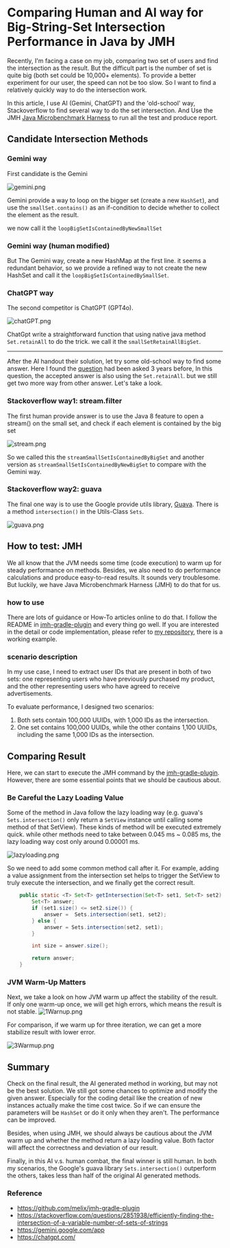 # Comparing Human and AI way for Big-String-Set Intersection Performance in Java by JMH

Recently, I'm facing a case on my job, comparing two set of users and find the intersection as the result. But the difficult part is the number of set is quite big (both set could be 10,000+ elements). To provide a better experiment for our user, the speed can not be too slow. So I want to find a relatively quickly way to do the intersection work. 

In this article, I use AI (Gemini, ChatGPT) and the 'old-school' way, Stackoverflow to find several way to do the set intersection. And Use the JMH [Java Microbenchmark Harness](https://github.com/openjdk/jmh) to run all the test and produce report.

## Candidate Intersection Methods

### Gemini way

First candidate is the Gemini 

![gemini.png](resources/BigSetIntersec/gemini.png)

Gemini provide a way to loop on the bigger set (create a new `HashSet`), and use the `smallSet.contains()` as an if-condition to decide whether to collect the element as the result.

we now call it the `loopBigSetIsContainedByNewSmallSet`

### Gemini way (human modified)

But The Gemini way, create a new HashMap at the first line. it seems a redundant behavior, so we provide a refined way to not create the new HashSet and call it the `loopBigSetIsContainedBySmallSet`.

### ChatGPT way

The second competitor is ChatGPT (GPT4o).

![chatGPT.png](resources/BigSetIntersec/chatGPT.png)

ChatGpt write a straightforward function that using native java method `Set.retainAll` to do the trick. we call it the `smallSetRetainAllBigSet`.

---

After the AI handout their solution, let try some old-school way to find some answer. Here I found the [question](https://stackoverflow.com/questions/2851938/efficiently-finding-the-intersection-of-a-variable-number-of-sets-of-strings) had been asked 3 years before, In this question, the accepted answer is also using the `Set.retainAll`. but we still get two more way from other answer. Let's take a look.

### Stackoverflow way1: stream.filter

The first human provide answer is to use the Java 8 feature to open a stream() on the small set, and check if each element is contained by the big set 

![stream.png](resources/BigSetIntersec/stream.png)

So we called this the `streamSmallSetIsContainedByBigSet` and another version as `streamSmallSetIsContainedByNewBigSet` to compare with the Gemini way.

### Stackoverflow way2: guava

The final one way is to use the Google provide utils library, [Guava](https://github.com/google/guava). There is a method `intersection()` in the Utils-Class `Sets`. 

![guava.png](resources/BigSetIntersec/guava.png)

## How to test: JMH

We all know that the JVM needs some time (code execution) to warm up for steady performance on methods. Besides, we also need to do performance calculations and produce easy-to-read results. It sounds very troublesome. But luckily, we have Java Microbenchmark Harness (JMH) to do that for us.

### how to use

There are lots of guidance or How-To articles online to do that. I follow the README in [jmh-gradle-plugin](https://github.com/melix/jmh-gradle-plugin) and every thing go well. If you are interested in the detail or code implementation, please refer to [my repository](https://github.com/NoahHsu/performance-benchmark/tree/main/src/jmh/java/org/example/bigset/intersacation), there is a working example.

### scenario description

In my use case, I need to extract user IDs that are present in both of two sets: one representing users who have previously purchased my product, and the other representing users who have agreed to receive advertisements.

To evaluate performance, I designed two scenarios:

1. Both sets contain 100,000 UUIDs, with 1,000 IDs as the intersection.
2. One set contains 100,000 UUIDs, while the other contains 1,100 UUIDs, including the same 1,000 IDs as the intersection. 

## Comparing Result

Here, we can start to execute the JMH command by the [jmh-gradle-plugin](https://github.com/melix/jmh-gradle-plugin). However, there are some essential points that we should be cautious about.

### Be Careful the Lazy Loading Value

Some of the method in Java follow the lazy loading way (e.g. guava's `Sets.intersection()` only return a `SetView` instance until calling some method of that SetView). These kinds of method will be executed extremely quick. while other methods need to take between 0.045 ms ~ 0.085 ms, the lazy loading way cost only around 0.00001 ms.

![lazyloading.png](resources/BigSetIntersec/lazyloading.png)

So we need to add some common method call after it. For example, adding a value assignment from the intersection set helps to trigger the SetView to truly execute the intersection, and we finally get the correct result.

```java
    public static <T> Set<T> getIntersection(Set<T> set1, Set<T> set2) {
        Set<T> answer;
        if (set1.size() <= set2.size()) {
            answer =  Sets.intersection(set1, set2);
        } else {
            answer = Sets.intersection(set2, set1);
        }

        int size = answer.size();

        return answer;
    }
```

### JVM Warm-Up Matters

Next, we take a look on how JVM warm up affect the stability of the result. If only one warm-up once, we will get high errors, which means the result is not stable.
![1Warnup.png](resources/BigSetIntersec/1Warmup.png)

For comparison, if we warm up for three iteration, we can get a more stabilize result with lower error.

![3Warmup.png](resources/BigSetIntersec/3Warmup.png)

## Summary

Check on the final result, the AI generated method in working, but may not be the best solution. We still got some chances to optimize and modify the given answer. Especially for the coding detail like the creation of new instances actually make the time cost twice. So if we can ensure the parameters will be `HashSet` or do it only when they aren't. The performance can be improved. 

Besides, when using JMH, we should always be cautious about the JVM warm up and whether the method return a lazy loading value. Both factor will affect the correctness and deviation of our result.

Finally, in this AI v.s. human combat, the final winner is still human. In both my scenarios, the Google's guava library `Sets.intersection()` outperform the others, takes less than half of the original AI generated methods. 

### Reference

- https://github.com/melix/jmh-gradle-plugin
- https://stackoverflow.com/questions/2851938/efficiently-finding-the-intersection-of-a-variable-number-of-sets-of-strings
- https://gemini.google.com/app
- https://chatgpt.com/